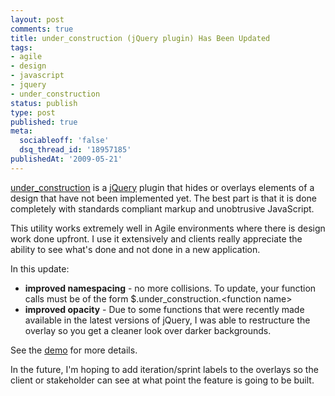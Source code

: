 ```yaml
---
layout: post
comments: true
title: under_construction (jQuery plugin) Has Been Updated
tags:
- agile
- design
- javascript
- jquery
- under_construction
status: publish
type: post
published: true
meta:
  sociableoff: 'false'
  dsq_thread_id: '18957185'
publishedAt: '2009-05-21'
---
```


[under_construction](http://dpickett.github.com/under_construction/demo.html) is a [jQuery](http://jquery.com/) plugin that hides or overlays elements of a design that have not been implemented yet. The best part is that it is done completely with standards compliant markup and unobtrusive JavaScript.

This utility works extremely well in Agile environments where there is design work done upfront. I use it extensively and clients really appreciate the ability to see what's done and not done in a new application.

In this update:

 * __improved namespacing__ - no more collisions. To update, your function calls must be of the form $.under_construction.&lt;function name&gt;
 * __improved opacity__ - Due to some functions that were recently made available in the latest versions of jQuery, I was able to restructure the overlay so you get a cleaner look over darker backgrounds.

See the [demo](http://dpickett.github.com/under_construction/demo.html) for more details.

In the future, I'm hoping to add iteration/sprint labels to the overlays so the client or stakeholder can see at what point the feature is going to be built.
